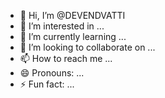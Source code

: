- 👋 Hi, I’m @DEVENDVATTI
- 👀 I’m interested in ...
- 🌱 I’m currently learning ...
- 💞️ I’m looking to collaborate on ...
- 📫 How to reach me ...
- 😄 Pronouns: ...
- ⚡ Fun fact: ...

<!---
DEVENDVATTI/DEVENDVATTI is a ✨ special ✨ repository because its `README.md` (this file) appears on your GitHub profile.
You can click the Preview link to take a look at your changes.
--->
